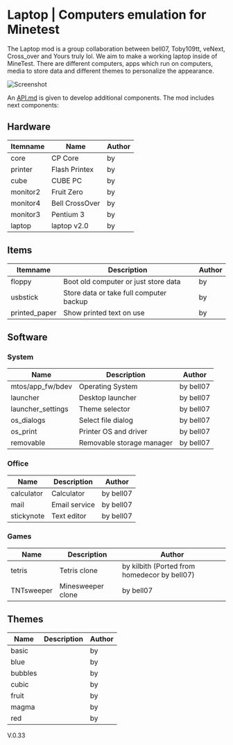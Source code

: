 # Laptop | Computers emulation for Minetest

The Laptop mod is a group collaboration between bell07, Toby109tt, veNext, Cross_over and Yours truly lol.
We aim to make a working laptop inside of MineTest.
There are different computers, apps which run on computers, media to store data and different themes to personalize the appearance.

![Screenshot](https://github.com/Gerold55/minetest-laptop/blob/master/screenshot.png)

An [API.md](https://github.com/Gerold55/minetest-laptop/blob/master/API.md) is given to develop additional components. 
The mod includes next components: 

## Hardware

| Itemname | Name | Author |
| - | - | - |
| core | CP Core | by |
| printer | Flash Printex | by |
| cube | CUBE PC | by |
| monitor2 | Fruit Zero | by |
| monitor4 | Bell CrossOver | by |
| monitor3 | Pentium 3 | by |
| laptop | laptop v2.0 | by |

## Items
| Itemname | Description | Author |
| - | - | - |
| floppy | Boot old computer or just store data | by |
| usbstick | Store data or take full computer backup | by |
| printed_paper | Show printed text on use | by |

## Software
### System
| Name | Description | Author |
| - | - | - |
| mtos/app_fw/bdev | Operating System | by bell07 |
| launcher | Desktop launcher | by bell07 |
| launcher_settings | Theme selector | by bell07 |
| os_dialogs | Select file dialog | by bell07 |
| os_print | Printer OS and driver | by bell07 |
| removable | Removable storage manager | by bell07 |

### Office
| Name | Description | Author |
| - | - | - |
| calculator | Calculator | by bell07 |
| mail | Email service | by bell07 |
| stickynote | Text editor | by bell07 |

### Games
| Name | Description | Author |
| - | - | - |
| tetris | Tetris clone | by kilbith (Ported from homedecor by bell07) |
| TNTsweeper | Minesweeper clone | by bell07 |

## Themes
| Name | Description | Author |
| - | - | - |
| basic | | by |
| blue | | by |
| bubbles | | by |
| cubic | | by |
| fruit | | by |
| magma | | by |
| red | | by |


V.0.33
